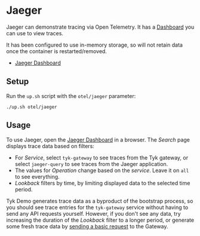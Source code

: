 # Jaeger

Jaeger can demonstrate tracing via Open Telemetry. It has a [Dashboard](http://localhost:16686/) you can use to view traces.

It has been configured to use in-memory storage, so will not retain data once the container is restarted/removed.

- [Jaeger Dashboard](http://localhost:16686/)

## Setup

Run the `up.sh` script with the `otel/jaeger` parameter:

```
./up.sh otel/jaeger
```

## Usage

To use Jaeger, open the [Jaeger Dashboard](http://localhost:16686/) in a browser. The _Search_ page displays trace data based on filters:

- For _Service_, select `tyk-gateway` to see traces from the Tyk gateway, or select `jaeger-query` to see traces from the Jaeger application.
- The values for _Operation_ change based on the _service_. Leave it on `all` to see everything.
- _Lookback_ filters by time, by limiting displayed data to the selected time period.

Tyk Demo generates trace data as a byproduct of the bootstrap process, so you should see trace entries for the `tyk-gateway` service without having to send any API requests yourself. However, if you don't see any data, try increasing the duration of the _Lookback_ filter to a longer period, or generate some fresh trace data by [sending a basic request](http://tyk-gateway.localhost:8080/basic-open-api/get) to the Gateway.
